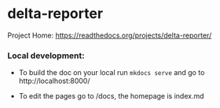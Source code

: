 # delta-reporter

Project Home: https://readthedocs.org/projects/delta-reporter/

### Local development:

- To build the doc on your local run `mkdocs serve` and go to http://localhost:8000/ 

- To edit the pages go to /docs, the homepage is index.md


